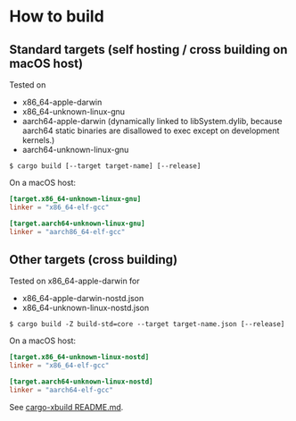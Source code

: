# How to build

## Standard targets (self hosting / cross building on macOS host)

Tested on
+ x86_64-apple-darwin
+ x86_64-unknown-linux-gnu
+ aarch64-apple-darwin (dynamically linked to libSystem.dylib, because aarch64 static binaries are disallowed to exec except on development kernels.)
+ aarch64-unknown-linux-gnu

```console
$ cargo build [--target target-name] [--release]
```

On a macOS host:
```toml:~/.cargo/config.toml
[target.x86_64-unknown-linux-gnu]
linker = "x86_64-elf-gcc"

[target.aarch64-unknown-linux-gnu]
linker = "aarch86_64-elf-gcc"
```

## Other targets (cross building)

Tested on x86_64-apple-darwin for
+ x86_64-apple-darwin-nostd.json
+ x86_64-unknown-linux-nostd.json

```console
$ cargo build -Z build-std=core --target target-name.json [--release]
```

On a macOS host:
```toml:~/.cargo/config.toml
[target.x86_64-unknown-linux-nostd]
linker = "x86_64-elf-gcc"

[target.aarch64-unknown-linux-nostd]
linker = "aarch64-elf-gcc"
```

See [cargo-xbuild README.md](https://github.com/rust-osdev/cargo-xbuild/blob/master/README.md).
